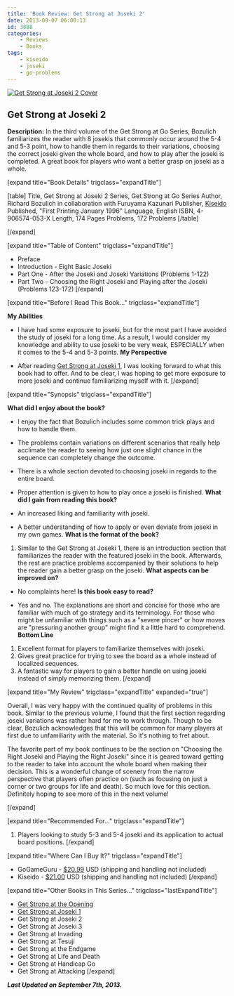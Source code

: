 ```yaml
---
title: 'Book Review: Get Strong at Joseki 2'
date: 2013-09-07 06:00:13
id: 3888
categories:
	- Reviews
	- Books
tags:
	- kiseido
	- joseki
	- go-problems
---
```


[![Get Strong at Joseki 2 Cover](http://www.bengozen.com/wp-content/uploads/2013/08/getstrongv3cover.jpg)](http://www.bengozen.com/wp-content/uploads/2013/08/getstrongv3cover.jpg)

## Get Strong at Joseki 2

**Description:** In the third volume of the Get Strong at Go Series, Bozulich familiarizes the reader with 8 josekis that commonly occur around the 5-4 and 5-3 point, how to handle them in regards to their variations, choosing the correct joseki given the whole board, and how to play after the joseki is completed. A great book for players who want a better grasp on joseki as a whole.

<!--more-->

[expand title="Book Details" trigclass="expandTitle"]

[table]
Title, Get Strong at Joseki 2
Series, Get Strong at Go Series
Author, Richard Bozulich in collaboration with Furuyama Kazunari
Publisher, [Kiseido](http://www.kiseido.com)
Published, "First Printing January 1996"
Language, English
ISBN, 4-906574-053-X
Length, 174 Pages
Problems, 172 Problems
[/table]

[/expand]

[expand title="Table of Content" trigclass="expandTitle"]

*   Preface
*   Introduction - Eight Basic Joseki
*   Part One - After the Joseki and Joseki Variations (Problems 1-122)
*   Part Two - Choosing the Right Joseki and Playing after the Joseki (Problems 123-172)
[/expand]

[expand title="Before I Read This Book..." trigclass="expandTitle"]

**My Abilities**

*   I have had some exposure to joseki, but for the most part I have avoided the study of joseki for a long time. As a result, I would consider my knowledge and ability to use joseki to be very weak, ESPECIALLY when it comes to the 5-4 and 5-3 points.
**My Perspective**

*   After reading [Get Strong at Joseki 1](http://www.bengozen.com/book-review-get-strong-at-joseki-1/ "Book Review: Get Strong at Joseki 1"), I was looking forward to what this book had to offer. And to be clear, I was hoping to get more exposure to more joseki and continue familiarizing myself with it.
[/expand]

[expand title="Synopsis" trigclass="expandTitle"]

**What did I enjoy about the book?**

*   I enjoy the fact that Bozulich includes some common trick plays and how to handle them.
*   The problems contain variations on different scenarios that really help acclimate the reader to seeing how just one slight chance in the sequence can completely change the outcome.
*   There is a whole section devoted to choosing joseki in regards to the entire board.
*   Proper attention is given to how to play once a joseki is finished.
**What did I gain from reading this book?**

*   An increased liking and familiarity with joseki.
*   A better understanding of how to apply or even deviate from joseki in my own games.
**What is the format of the book?**

1.  Similar to the Get Strong at Joseki 1, there is an introduction section that familiarizes the reader with the featured joseki in the book. Afterwards, the rest are practice problems accompanied by their solutions to help the reader gain a better grasp on the joseki.
**What aspects can be improved on?**

*   No complaints here!
**Is this book easy to read?**

*   Yes and no. The explanations are short and concise for those who are familiar with much of go strategy and its terminology. For those who might be unfamiliar with things such as a "severe pincer" or how moves are "pressuring another group" might find it a little hard to comprehend.
**Bottom Line**

1.  Excellent format for players to familiarize themselves with joseki.
2.  Gives great practice for trying to see the board as a whole instead of localized sequences.
3.  A fantastic way for players to gain a better handle on using joseki instead of simply memorizing them.
[/expand]

[expand title="My Review" trigclass="expandTitle" expanded="true"]

Overall, I was very happy with the continued quality of problems in this book. Similar to the previous volume, I found that the first section regarding joseki variations was rather hard for me to work through. Though to be clear, Bozulich acknowledges that this will be common for many players at first due to unfamiliarity with the material. So it's nothing to fret about.

The favorite part of my book continues to be the section on "Choosing the Right Joseki and Playing the Right Joseki" since it is geared toward getting to the reader to take into account the whole board when making their decision. This is a wonderful change of scenery from the narrow perspective that players often practice on (such as focusing on just a corner or two groups for life and death). So much love for this section. Definitely hoping to see more of this in the next volume!

[/expand]

[expand title="Recommended For..." trigclass="expandTitle"]

1.  Players looking to study 5-3 and 5-4 joseki and its application to actual board positions.
[/expand]

[expand title="Where Can I Buy It?" trigclass="expandTitle"]

*   GoGameGuru - [$20.99](http://shop.gogameguru.com/get-strong-at-joseki-2/?acc=e4da3b7fbbce2345d7772b0674a318d5 "Get Strong at Joseki 2 GoGameGuru Purchase Link") USD (shipping and handling not included)
*   Kiseido - [$21.00](http://www.kiseido.com/go_books.htm "Kiseido Purchase Form") USD (shipping and handling not included)
[/expand]

[expand title="Other Books in This Series..." trigclass="lastExpandTitle"]

*   [Get Strong at the Opening](http://www.bengozen.com/book-review-get-strong-at-the-opening/ "Book Review: Get Strong at the Opening")
*   [Get Strong at Joseki 1](http://www.bengozen.com/book-review-get-strong-at-joseki-1/ "Book Review: Get Strong at Joseki 1")
*   Get Strong at Joseki 2
*   Get Strong at Joseki 3
*   Get Strong at Invading
*   Get Strong at Tesuji
*   Get Strong at the Endgame
*   Get Strong at Life and Death
*   Get Strong at Handicap Go
*   Get Strong at Attacking
[/expand]

_**Last Updated on September 7th, 2013.**_